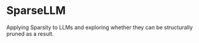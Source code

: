 # SparseLLM
Applying Sparsity to LLMs and exploring whether they can be structurally pruned as a result.
